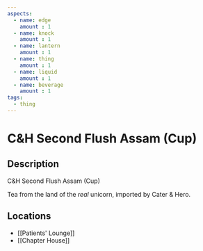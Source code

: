 ```yaml
---
aspects: 
  - name: edge
    amount : 1
  - name: knock
    amount : 1
  - name: lantern
    amount : 1
  - name: thing
    amount : 1
  - name: liquid
    amount : 1
  - name: beverage
    amount : 1
tags:
  - thing
---
```


# C&H Second Flush Assam (Cup)

## Description
C&H Second Flush Assam (Cup)

Tea from the land of the <i>real</i> unicorn, imported by Cater & Hero.
## Locations
- [[Patients' Lounge]]
- [[Chapter House]]